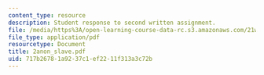 ```yaml
---
content_type: resource
description: Student response to second written assignment.
file: /media/https%3A/open-learning-course-data-rc.s3.amazonaws.com/21w-730-3-expository-writing-autobiography-theory-and-practice-spring-2001/717b26781a9237c1ef2211f313a3c72b_2anon_slave.pdf
file_type: application/pdf
resourcetype: Document
title: 2anon_slave.pdf
uid: 717b2678-1a92-37c1-ef22-11f313a3c72b
---
```

